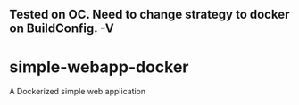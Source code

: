 Tested on OC. Need to change strategy to docker on BuildConfig. -V
------------

# simple-webapp-docker
A Dockerized simple web application
